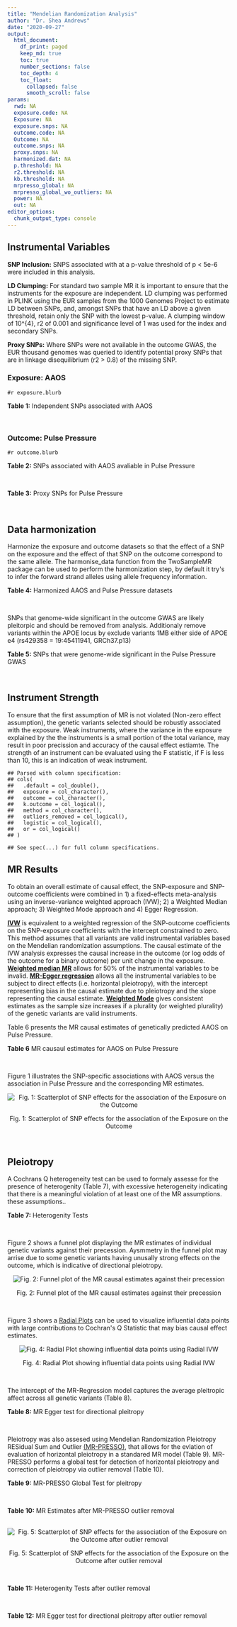 ```yaml
---
title: "Mendelian Randomization Analysis"
author: "Dr. Shea Andrews"
date: "2020-09-27"
output:
  html_document:
    df_print: paged
    keep_md: true
    toc: true
    number_sections: false
    toc_depth: 4
    toc_float:
      collapsed: false
      smooth_scroll: false
params:
  rwd: NA
  exposure.code: NA
  Exposure: NA
  exposure.snps: NA
  outcome.code: NA
  Outcome: NA
  outcome.snps: NA
  proxy.snps: NA
  harmonized.dat: NA
  p.threshold: NA
  r2.threshold: NA
  kb.threshold: NA
  mrpresso_global: NA
  mrpresso_global_wo_outliers: NA
  power: NA
  out: NA
editor_options:
  chunk_output_type: console
---
```







## Instrumental Variables
**SNP Inclusion:** SNPS associated with at a p-value threshold of p < 5e-6 were included in this analysis.
<br>

**LD Clumping:** For standard two sample MR it is important to ensure that the instruments for the exposure are independent. LD clumping was performed in PLINK using the EUR samples from the 1000 Genomes Project to estimate LD between SNPs, and, amongst SNPs that have an LD above a given threshold, retain only the SNP with the lowest p-value. A clumping window of 10^{4}, r2 of 0.001 and significance level of 1 was used for the index and secondary SNPs.
<br>

**Proxy SNPs:** Where SNPs were not available in the outcome GWAS, the EUR thousand genomes was queried to identify potential proxy SNPs that are in linkage disequilibrium (r2 > 0.8) of the missing SNP.
<br>

### Exposure: AAOS
`#r exposure.blurb`
<br>

**Table 1:** Independent SNPs associated with AAOS
<div data-pagedtable="false">
  <script data-pagedtable-source type="application/json">
{"columns":[{"label":["SNP"],"name":[1],"type":["chr"],"align":["left"]},{"label":["CHROM"],"name":[2],"type":["dbl"],"align":["right"]},{"label":["POS"],"name":[3],"type":["dbl"],"align":["right"]},{"label":["REF"],"name":[4],"type":["chr"],"align":["left"]},{"label":["ALT"],"name":[5],"type":["chr"],"align":["left"]},{"label":["AF"],"name":[6],"type":["dbl"],"align":["right"]},{"label":["BETA"],"name":[7],"type":["dbl"],"align":["right"]},{"label":["SE"],"name":[8],"type":["dbl"],"align":["right"]},{"label":["Z"],"name":[9],"type":["dbl"],"align":["right"]},{"label":["P"],"name":[10],"type":["dbl"],"align":["right"]},{"label":["N"],"name":[11],"type":["dbl"],"align":["right"]},{"label":["TRAIT"],"name":[12],"type":["chr"],"align":["left"]}],"data":[{"1":"rs2649062","2":"1","3":"5799177","4":"A","5":"G","6":"0.3192","7":"0.0652","8":"0.0131","9":"4.977100","10":"6.120e-07","11":"40255","12":"AAOS"},{"1":"rs4662080","2":"1","3":"14363419","4":"C","5":"T","6":"0.6649","7":"0.1421","8":"0.0296","9":"4.800676","10":"1.586e-06","11":"40255","12":"AAOS"},{"1":"rs10919252","2":"1","3":"169802956","4":"C","5":"G","6":"0.3275","7":"0.0975","8":"0.0198","9":"4.924240","10":"8.182e-07","11":"40255","12":"AAOS"},{"1":"rs6701713","2":"1","3":"207786289","4":"A","5":"G","6":"0.7983","7":"-0.0709","8":"0.0146","9":"-4.856160","10":"1.184e-06","11":"40255","12":"AAOS"},{"1":"rs144505123","2":"1","3":"221802052","4":"C","5":"T","6":"0.0113","7":"0.7709","8":"0.1609","9":"4.791175","10":"1.661e-06","11":"40255","12":"AAOS"},{"1":"rs6718282","2":"2","3":"18039651","4":"G","5":"A","6":"0.0440","7":"-0.1421","8":"0.0308","9":"-4.613636","10":"3.840e-06","11":"40255","12":"AAOS"},{"1":"rs114131510","2":"2","3":"78420700","4":"A","5":"G","6":"0.0162","7":"0.6419","8":"0.1406","9":"4.565430","10":"4.949e-06","11":"40255","12":"AAOS"},{"1":"rs12615104","2":"2","3":"109820829","4":"T","5":"C","6":"0.2566","7":"-0.1057","8":"0.0221","9":"-4.782810","10":"1.829e-06","11":"40255","12":"AAOS"},{"1":"rs111906619","2":"2","3":"127789085","4":"C","5":"T","6":"0.0709","7":"0.1268","8":"0.0256","9":"4.953125","10":"7.088e-07","11":"40255","12":"AAOS"},{"1":"rs6431219","2":"2","3":"127862133","4":"C","5":"T","6":"0.4163","7":"0.0774","8":"0.0124","9":"6.241935","10":"3.897e-10","11":"40255","12":"AAOS"},{"1":"rs359982","2":"2","3":"219826934","4":"A","5":"G","6":"0.0781","7":"0.2660","8":"0.0513","9":"5.185190","10":"2.159e-07","11":"40255","12":"AAOS"},{"1":"rs116341973","2":"3","3":"63462893","4":"A","5":"G","6":"0.0227","7":"0.2057","8":"0.0399","9":"5.155390","10":"2.478e-07","11":"40255","12":"AAOS"},{"1":"rs145799027","2":"3","3":"114438213","4":"T","5":"C","6":"0.0147","7":"0.7485","8":"0.1601","9":"4.675200","10":"2.933e-06","11":"40255","12":"AAOS"},{"1":"rs71602496","2":"4","3":"661002","4":"A","5":"G","6":"0.1453","7":"0.0780","8":"0.0171","9":"4.561400","10":"4.978e-06","11":"40255","12":"AAOS"},{"1":"rs115803892","2":"4","3":"134185712","4":"G","5":"A","6":"0.0129","7":"0.9151","8":"0.1973","9":"4.638115","10":"3.498e-06","11":"40255","12":"AAOS"},{"1":"rs1689013","2":"4","3":"181048651","4":"T","5":"C","6":"0.2493","7":"0.0637","8":"0.0139","9":"4.582730","10":"4.657e-06","11":"40255","12":"AAOS"},{"1":"rs144202318","2":"5","3":"165711579","4":"G","5":"A","6":"0.0135","7":"0.7219","8":"0.1572","9":"4.592239","10":"4.356e-06","11":"40255","12":"AAOS"},{"1":"rs77345379","2":"6","3":"69273670","4":"C","5":"T","6":"0.0185","7":"0.2291","8":"0.0501","9":"4.572854","10":"4.830e-06","11":"40255","12":"AAOS"},{"1":"rs12153819","2":"6","3":"83773049","4":"C","5":"T","6":"0.1018","7":"-0.1092","8":"0.0235","9":"-4.646809","10":"3.291e-06","11":"40255","12":"AAOS"},{"1":"rs17170228","2":"7","3":"33076314","4":"G","5":"A","6":"0.0623","7":"0.1215","8":"0.0248","9":"4.899194","10":"1.004e-06","11":"40255","12":"AAOS"},{"1":"rs149907089","2":"7","3":"151626353","4":"G","5":"C","6":"0.0162","7":"0.7109","8":"0.1535","9":"4.631270","10":"3.637e-06","11":"40255","12":"AAOS"},{"1":"rs2725066","2":"8","3":"4438058","4":"T","5":"A","6":"0.5128","7":"-0.0936","8":"0.0191","9":"-4.900524","10":"9.948e-07","11":"40255","12":"AAOS"},{"1":"rs117201713","2":"8","3":"121340499","4":"G","5":"C","6":"0.0408","7":"0.2125","8":"0.0456","9":"4.660088","10":"3.120e-06","11":"40255","12":"AAOS"},{"1":"rs36033332","2":"9","3":"26834807","4":"C","5":"G","6":"0.0386","7":"0.4601","8":"0.0865","9":"5.319080","10":"1.030e-07","11":"40255","12":"AAOS"},{"1":"rs7930318","2":"11","3":"60033371","4":"C","5":"T","6":"0.5996","7":"0.0750","8":"0.0125","9":"6.000000","10":"2.245e-09","11":"40255","12":"AAOS"},{"1":"rs567075","2":"11","3":"85830157","4":"T","5":"C","6":"0.6903","7":"0.0900","8":"0.0132","9":"6.818180","10":"9.084e-12","11":"40255","12":"AAOS"},{"1":"rs11218343","2":"11","3":"121435587","4":"T","5":"C","6":"0.0395","7":"-0.1653","8":"0.0329","9":"-5.024320","10":"5.148e-07","11":"40255","12":"AAOS"},{"1":"rs7958488","2":"12","3":"6546166","4":"A","5":"T","6":"0.0195","7":"0.5085","8":"0.1111","9":"4.576960","10":"4.719e-06","11":"40255","12":"AAOS"},{"1":"rs1118069","2":"12","3":"84739181","4":"A","5":"T","6":"0.7195","7":"0.1012","8":"0.0216","9":"4.685190","10":"2.693e-06","11":"40255","12":"AAOS"},{"1":"rs140016885","2":"12","3":"99679113","4":"A","5":"G","6":"0.0144","7":"0.6851","8":"0.1416","9":"4.838280","10":"1.310e-06","11":"40255","12":"AAOS"},{"1":"rs9582517","2":"13","3":"102331030","4":"T","5":"C","6":"0.5073","7":"-0.1185","8":"0.0257","9":"-4.610890","10":"3.908e-06","11":"40255","12":"AAOS"},{"1":"rs146189059","2":"14","3":"47173254","4":"C","5":"G","6":"0.0111","7":"0.9444","8":"0.1835","9":"5.146590","10":"2.634e-07","11":"40255","12":"AAOS"},{"1":"rs17125944","2":"14","3":"53400629","4":"T","5":"C","6":"0.0924","7":"0.0960","8":"0.0203","9":"4.729060","10":"2.321e-06","11":"40255","12":"AAOS"},{"1":"rs150193285","2":"15","3":"75224360","4":"C","5":"T","6":"0.0109","7":"0.7622","8":"0.1650","9":"4.619394","10":"3.834e-06","11":"40255","12":"AAOS"},{"1":"rs9947273","2":"18","3":"35409158","4":"G","5":"A","6":"0.1431","7":"-0.0853","8":"0.0178","9":"-4.792135","10":"1.593e-06","11":"40255","12":"AAOS"},{"1":"rs62117204","2":"19","3":"45242967","4":"C","5":"T","6":"0.0601","7":"-0.1867","8":"0.0278","9":"-6.715827","10":"1.864e-11","11":"40255","12":"AAOS"},{"1":"rs76205446","2":"19","3":"45355267","4":"T","5":"A","6":"0.0143","7":"0.7096","8":"0.1234","9":"5.750405","10":"9.010e-09","11":"40255","12":"AAOS"},{"1":"rs2075650","2":"19","3":"45395619","4":"A","5":"G","6":"0.2197","7":"0.5502","8":"0.0223","9":"24.672600","10":"5.980e-134","11":"40255","12":"AAOS"},{"1":"rs141441332","2":"19","3":"45438575","4":"C","5":"A","6":"0.0110","7":"0.5383","8":"0.0632","9":"8.517405","10":"1.713e-17","11":"40255","12":"AAOS"},{"1":"rs204469","2":"19","3":"45490285","4":"A","5":"G","6":"0.9632","7":"0.1588","8":"0.0341","9":"4.656890","10":"3.269e-06","11":"40255","12":"AAOS"},{"1":"rs2827191","2":"21","3":"23361798","4":"C","5":"T","6":"0.2857","7":"0.1277","8":"0.0279","9":"4.577061","10":"4.895e-06","11":"40255","12":"AAOS"},{"1":"rs1043441","2":"22","3":"39130964","4":"C","5":"T","6":"0.2893","7":"-0.0639","8":"0.0135","9":"-4.733333","10":"2.110e-06","11":"40255","12":"AAOS"}],"options":{"columns":{"min":{},"max":[10]},"rows":{"min":[10],"max":[10]},"pages":{}}}
  </script>
</div>
<br>

### Outcome: Pulse Pressure
`#r outcome.blurb`
<br>

**Table 2:** SNPs associated with AAOS avaliable in Pulse Pressure
<div data-pagedtable="false">
  <script data-pagedtable-source type="application/json">
{"columns":[{"label":["SNP"],"name":[1],"type":["chr"],"align":["left"]},{"label":["CHROM"],"name":[2],"type":["dbl"],"align":["right"]},{"label":["POS"],"name":[3],"type":["dbl"],"align":["right"]},{"label":["REF"],"name":[4],"type":["chr"],"align":["left"]},{"label":["ALT"],"name":[5],"type":["chr"],"align":["left"]},{"label":["AF"],"name":[6],"type":["dbl"],"align":["right"]},{"label":["BETA"],"name":[7],"type":["dbl"],"align":["right"]},{"label":["SE"],"name":[8],"type":["dbl"],"align":["right"]},{"label":["Z"],"name":[9],"type":["dbl"],"align":["right"]},{"label":["P"],"name":[10],"type":["dbl"],"align":["right"]},{"label":["N"],"name":[11],"type":["dbl"],"align":["right"]},{"label":["TRAIT"],"name":[12],"type":["chr"],"align":["left"]}],"data":[{"1":"rs2649062","2":"1","3":"5799177","4":"A","5":"G","6":"0.3164","7":"0.0065","8":"0.0221","9":"0.2941180","10":"7.693e-01","11":"738168","12":"Pulse_Pressure"},{"1":"rs10919252","2":"1","3":"169802956","4":"C","5":"G","6":"0.3246","7":"-0.0009","8":"0.0217","9":"-0.0414747","10":"9.665e-01","11":"738169","12":"Pulse_Pressure"},{"1":"rs6701713","2":"1","3":"207786289","4":"A","5":"G","6":"0.8128","7":"-0.0433","8":"0.0261","9":"-1.6590000","10":"9.749e-02","11":"737165","12":"Pulse_Pressure"},{"1":"rs6718282","2":"2","3":"18039651","4":"G","5":"A","6":"0.0541","7":"-0.0244","8":"0.0473","9":"-0.5158562","10":"6.066e-01","11":"731033","12":"Pulse_Pressure"},{"1":"rs12615104","2":"2","3":"109820829","4":"T","5":"C","6":"0.2665","7":"-0.0522","8":"0.0233","9":"-2.2403400","10":"2.503e-02","11":"729451","12":"Pulse_Pressure"},{"1":"rs111906619","2":"2","3":"127789085","4":"C","5":"T","6":"0.0762","7":"0.0531","8":"0.0394","9":"1.3477157","10":"1.774e-01","11":"738168","12":"Pulse_Pressure"},{"1":"rs6431219","2":"2","3":"127862133","4":"C","5":"T","6":"0.4086","7":"0.0129","8":"0.0208","9":"0.6201923","10":"5.337e-01","11":"737056","12":"Pulse_Pressure"},{"1":"rs359982","2":"2","3":"219826934","4":"A","5":"G","6":"0.0716","7":"0.0727","8":"0.0418","9":"1.7392300","10":"8.223e-02","11":"733432","12":"Pulse_Pressure"},{"1":"rs116341973","2":"3","3":"63462893","4":"A","5":"G","6":"0.0223","7":"-0.0777","8":"0.0712","9":"-1.0912900","10":"2.750e-01","11":"737053","12":"Pulse_Pressure"},{"1":"rs71602496","2":"4","3":"661002","4":"A","5":"G","6":"0.1543","7":"0.0596","8":"0.0289","9":"2.0622800","10":"3.931e-02","11":"735551","12":"Pulse_Pressure"},{"1":"rs115803892","2":"4","3":"134185712","4":"G","5":"A","6":"0.0132","7":"0.2006","8":"0.0979","9":"2.0490296","10":"4.053e-02","11":"721941","12":"Pulse_Pressure"},{"1":"rs1689013","2":"4","3":"181048651","4":"T","5":"C","6":"0.2440","7":"0.0114","8":"0.0239","9":"0.4769870","10":"6.326e-01","11":"735151","12":"Pulse_Pressure"},{"1":"rs77345379","2":"6","3":"69273670","4":"C","5":"T","6":"0.0234","7":"-0.0829","8":"0.0753","9":"-1.1009296","10":"2.711e-01","11":"738167","12":"Pulse_Pressure"},{"1":"rs12153819","2":"6","3":"83773049","4":"C","5":"T","6":"0.1248","7":"0.0015","8":"0.0314","9":"0.0477707","10":"9.622e-01","11":"738169","12":"Pulse_Pressure"},{"1":"rs17170228","2":"7","3":"33076314","4":"G","5":"A","6":"0.0664","7":"-0.1210","8":"0.0414","9":"-2.9227053","10":"3.450e-03","11":"738169","12":"Pulse_Pressure"},{"1":"rs2725066","2":"8","3":"4438058","4":"T","5":"A","6":"0.5245","7":"-0.0219","8":"0.0207","9":"-1.0579710","10":"2.911e-01","11":"726833","12":"Pulse_Pressure"},{"1":"rs117201713","2":"8","3":"121340499","4":"G","5":"C","6":"0.0387","7":"0.0743","8":"0.0538","9":"1.3810409","10":"1.672e-01","11":"738169","12":"Pulse_Pressure"},{"1":"rs36033332","2":"9","3":"26834807","4":"C","5":"G","6":"0.0517","7":"-0.0237","8":"0.0497","9":"-0.4768610","10":"6.337e-01","11":"744067","12":"Pulse_Pressure"},{"1":"rs7930318","2":"11","3":"60033371","4":"C","5":"T","6":"0.5992","7":"-0.0029","8":"0.0209","9":"-0.1387560","10":"8.882e-01","11":"738169","12":"Pulse_Pressure"},{"1":"rs567075","2":"11","3":"85830157","4":"T","5":"C","6":"0.6775","7":"-0.0296","8":"0.0219","9":"-1.3516000","10":"1.766e-01","11":"738169","12":"Pulse_Pressure"},{"1":"rs11218343","2":"11","3":"121435587","4":"T","5":"C","6":"0.0388","7":"0.0128","8":"0.0534","9":"0.2397000","10":"8.107e-01","11":"738168","12":"Pulse_Pressure"},{"1":"rs7958488","2":"12","3":"6546166","4":"A","5":"T","6":"0.0243","7":"0.0296","8":"0.0697","9":"0.4246770","10":"6.709e-01","11":"745817","12":"Pulse_Pressure"},{"1":"rs1118069","2":"12","3":"84739181","4":"A","5":"T","6":"0.7106","7":"0.0608","8":"0.0226","9":"2.6902700","10":"7.030e-03","11":"741942","12":"Pulse_Pressure"},{"1":"rs140016885","2":"12","3":"99679113","4":"A","5":"G","6":"0.0157","7":"-0.0258","8":"0.0956","9":"-0.2698740","10":"7.870e-01","11":"737196","12":"Pulse_Pressure"},{"1":"rs9582517","2":"13","3":"102331030","4":"T","5":"C","6":"0.4947","7":"0.0080","8":"0.0205","9":"0.3902440","10":"6.978e-01","11":"744815","12":"Pulse_Pressure"},{"1":"rs17125944","2":"14","3":"53400629","4":"T","5":"C","6":"0.0919","7":"-0.2452","8":"0.0357","9":"-6.8683500","10":"6.406e-12","11":"736553","12":"Pulse_Pressure"},{"1":"rs150193285","2":"15","3":"75224360","4":"C","5":"T","6":"0.0125","7":"0.2105","8":"0.1000","9":"2.1050000","10":"3.527e-02","11":"733320","12":"Pulse_Pressure"},{"1":"rs62117204","2":"19","3":"45242967","4":"C","5":"T","6":"0.0711","7":"-0.1893","8":"0.0415","9":"-4.5614458","10":"4.956e-06","11":"725319","12":"Pulse_Pressure"},{"1":"rs76205446","2":"19","3":"45355267","4":"T","5":"A","6":"0.0106","7":"0.2245","8":"0.1108","9":"2.0261733","10":"4.271e-02","11":"697945","12":"Pulse_Pressure"},{"1":"rs2075650","2":"19","3":"45395619","4":"A","5":"G","6":"0.1458","7":"0.1583","8":"0.0297","9":"5.3299700","10":"9.531e-08","11":"730529","12":"Pulse_Pressure"},{"1":"rs204469","2":"19","3":"45490285","4":"A","5":"G","6":"0.9569","7":"-0.0740","8":"0.0536","9":"-1.3806000","10":"1.670e-01","11":"707703","12":"Pulse_Pressure"},{"1":"rs2827191","2":"21","3":"23361798","4":"C","5":"T","6":"0.2879","7":"0.0216","8":"0.0229","9":"0.9432314","10":"3.458e-01","11":"743700","12":"Pulse_Pressure"},{"1":"rs1043441","2":"22","3":"39130964","4":"C","5":"T","6":"0.2957","7":"-0.0025","8":"0.0224","9":"-0.1116071","10":"9.102e-01","11":"745819","12":"Pulse_Pressure"},{"1":"rs4662080","2":"NA","3":"NA","4":"NA","5":"NA","6":"NA","7":"NA","8":"NA","9":"NA","10":"NA","11":"NA","12":"NA"},{"1":"rs144505123","2":"NA","3":"NA","4":"NA","5":"NA","6":"NA","7":"NA","8":"NA","9":"NA","10":"NA","11":"NA","12":"NA"},{"1":"rs114131510","2":"NA","3":"NA","4":"NA","5":"NA","6":"NA","7":"NA","8":"NA","9":"NA","10":"NA","11":"NA","12":"NA"},{"1":"rs145799027","2":"NA","3":"NA","4":"NA","5":"NA","6":"NA","7":"NA","8":"NA","9":"NA","10":"NA","11":"NA","12":"NA"},{"1":"rs144202318","2":"NA","3":"NA","4":"NA","5":"NA","6":"NA","7":"NA","8":"NA","9":"NA","10":"NA","11":"NA","12":"NA"},{"1":"rs149907089","2":"NA","3":"NA","4":"NA","5":"NA","6":"NA","7":"NA","8":"NA","9":"NA","10":"NA","11":"NA","12":"NA"},{"1":"rs146189059","2":"NA","3":"NA","4":"NA","5":"NA","6":"NA","7":"NA","8":"NA","9":"NA","10":"NA","11":"NA","12":"NA"},{"1":"rs9947273","2":"NA","3":"NA","4":"NA","5":"NA","6":"NA","7":"NA","8":"NA","9":"NA","10":"NA","11":"NA","12":"NA"},{"1":"rs141441332","2":"NA","3":"NA","4":"NA","5":"NA","6":"NA","7":"NA","8":"NA","9":"NA","10":"NA","11":"NA","12":"NA"}],"options":{"columns":{"min":{},"max":[10]},"rows":{"min":[10],"max":[10]},"pages":{}}}
  </script>
</div>
<br>

**Table 3:** Proxy SNPs for Pulse Pressure
<div data-pagedtable="false">
  <script data-pagedtable-source type="application/json">
{"columns":[{"label":["target_snp"],"name":[1],"type":["chr"],"align":["left"]},{"label":["proxy_snp"],"name":[2],"type":["chr"],"align":["left"]},{"label":["ld.r2"],"name":[3],"type":["dbl"],"align":["right"]},{"label":["Dprime"],"name":[4],"type":["dbl"],"align":["right"]},{"label":["PHASE"],"name":[5],"type":["chr"],"align":["left"]},{"label":["X12"],"name":[6],"type":["lgl"],"align":["right"]},{"label":["CHROM"],"name":[7],"type":["dbl"],"align":["right"]},{"label":["POS"],"name":[8],"type":["dbl"],"align":["right"]},{"label":["REF.proxy"],"name":[9],"type":["chr"],"align":["left"]},{"label":["ALT.proxy"],"name":[10],"type":["chr"],"align":["left"]},{"label":["AF"],"name":[11],"type":["dbl"],"align":["right"]},{"label":["BETA"],"name":[12],"type":["dbl"],"align":["right"]},{"label":["SE"],"name":[13],"type":["dbl"],"align":["right"]},{"label":["Z"],"name":[14],"type":["dbl"],"align":["right"]},{"label":["P"],"name":[15],"type":["dbl"],"align":["right"]},{"label":["N"],"name":[16],"type":["dbl"],"align":["right"]},{"label":["TRAIT"],"name":[17],"type":["chr"],"align":["left"]},{"label":["ref"],"name":[18],"type":["chr"],"align":["left"]},{"label":["ref.proxy"],"name":[19],"type":["lgl"],"align":["right"]},{"label":["alt"],"name":[20],"type":["chr"],"align":["left"]},{"label":["alt.proxy"],"name":[21],"type":["chr"],"align":["left"]},{"label":["ALT"],"name":[22],"type":["chr"],"align":["left"]},{"label":["REF"],"name":[23],"type":["chr"],"align":["left"]},{"label":["proxy.outcome"],"name":[24],"type":["lgl"],"align":["right"]}],"data":[{"1":"rs4662080","2":"rs4662076","3":"1","4":"1","5":"CT/TG","6":"NA","7":"1","8":"14357851","9":"T","10":"G","11":"0.7444","12":"0.0093","13":"0.0235","14":"0.3957450","15":"0.6924","16":"738169","17":"Pulse_Pressure","18":"C","19":"TRUE","20":"T","21":"G","22":"T","23":"C","24":"TRUE"},{"1":"rs9947273","2":"rs28702850","3":"1","4":"1","5":"AT/GC","6":"NA","7":"18","8":"35373923","9":"C","10":"T","11":"0.1576","12":"-0.0048","13":"0.0284","14":"-0.1690141","15":"0.8661","16":"745819","17":"Pulse_Pressure","18":"A","19":"TRUE","20":"G","21":"C","22":"A","23":"G","24":"TRUE"},{"1":"rs144505123","2":"NA","3":"NA","4":"NA","5":"NA","6":"NA","7":"NA","8":"NA","9":"NA","10":"NA","11":"NA","12":"NA","13":"NA","14":"NA","15":"NA","16":"NA","17":"NA","18":"NA","19":"NA","20":"NA","21":"NA","22":"NA","23":"NA","24":"NA"},{"1":"rs114131510","2":"NA","3":"NA","4":"NA","5":"NA","6":"NA","7":"NA","8":"NA","9":"NA","10":"NA","11":"NA","12":"NA","13":"NA","14":"NA","15":"NA","16":"NA","17":"NA","18":"NA","19":"NA","20":"NA","21":"NA","22":"NA","23":"NA","24":"NA"},{"1":"rs145799027","2":"NA","3":"NA","4":"NA","5":"NA","6":"NA","7":"NA","8":"NA","9":"NA","10":"NA","11":"NA","12":"NA","13":"NA","14":"NA","15":"NA","16":"NA","17":"NA","18":"NA","19":"NA","20":"NA","21":"NA","22":"NA","23":"NA","24":"NA"},{"1":"rs144202318","2":"NA","3":"NA","4":"NA","5":"NA","6":"NA","7":"NA","8":"NA","9":"NA","10":"NA","11":"NA","12":"NA","13":"NA","14":"NA","15":"NA","16":"NA","17":"NA","18":"NA","19":"NA","20":"NA","21":"NA","22":"NA","23":"NA","24":"NA"},{"1":"rs149907089","2":"NA","3":"NA","4":"NA","5":"NA","6":"NA","7":"NA","8":"NA","9":"NA","10":"NA","11":"NA","12":"NA","13":"NA","14":"NA","15":"NA","16":"NA","17":"NA","18":"NA","19":"NA","20":"NA","21":"NA","22":"NA","23":"NA","24":"NA"},{"1":"rs146189059","2":"NA","3":"NA","4":"NA","5":"NA","6":"NA","7":"NA","8":"NA","9":"NA","10":"NA","11":"NA","12":"NA","13":"NA","14":"NA","15":"NA","16":"NA","17":"NA","18":"NA","19":"NA","20":"NA","21":"NA","22":"NA","23":"NA","24":"NA"},{"1":"rs141441332","2":"NA","3":"NA","4":"NA","5":"NA","6":"NA","7":"NA","8":"NA","9":"NA","10":"NA","11":"NA","12":"NA","13":"NA","14":"NA","15":"NA","16":"NA","17":"NA","18":"NA","19":"NA","20":"NA","21":"NA","22":"NA","23":"NA","24":"NA"}],"options":{"columns":{"min":{},"max":[10]},"rows":{"min":[10],"max":[10]},"pages":{}}}
  </script>
</div>
<br>

## Data harmonization
Harmonize the exposure and outcome datasets so that the effect of a SNP on the exposure and the effect of that SNP on the outcome correspond to the same allele. The harmonise_data function from the TwoSampleMR package can be used to perform the harmonization step, by default it try's to infer the forward strand alleles using allele frequency information.
<br>

**Table 4:** Harmonized AAOS and Pulse Pressure datasets
<div data-pagedtable="false">
  <script data-pagedtable-source type="application/json">
{"columns":[{"label":["SNP"],"name":[1],"type":["chr"],"align":["left"]},{"label":["effect_allele.exposure"],"name":[2],"type":["chr"],"align":["left"]},{"label":["other_allele.exposure"],"name":[3],"type":["chr"],"align":["left"]},{"label":["effect_allele.outcome"],"name":[4],"type":["chr"],"align":["left"]},{"label":["other_allele.outcome"],"name":[5],"type":["chr"],"align":["left"]},{"label":["beta.exposure"],"name":[6],"type":["dbl"],"align":["right"]},{"label":["beta.outcome"],"name":[7],"type":["dbl"],"align":["right"]},{"label":["eaf.exposure"],"name":[8],"type":["dbl"],"align":["right"]},{"label":["eaf.outcome"],"name":[9],"type":["dbl"],"align":["right"]},{"label":["remove"],"name":[10],"type":["lgl"],"align":["right"]},{"label":["palindromic"],"name":[11],"type":["lgl"],"align":["right"]},{"label":["ambiguous"],"name":[12],"type":["lgl"],"align":["right"]},{"label":["id.outcome"],"name":[13],"type":["chr"],"align":["left"]},{"label":["chr.outcome"],"name":[14],"type":["dbl"],"align":["right"]},{"label":["pos.outcome"],"name":[15],"type":["dbl"],"align":["right"]},{"label":["se.outcome"],"name":[16],"type":["dbl"],"align":["right"]},{"label":["z.outcome"],"name":[17],"type":["dbl"],"align":["right"]},{"label":["pval.outcome"],"name":[18],"type":["dbl"],"align":["right"]},{"label":["samplesize.outcome"],"name":[19],"type":["dbl"],"align":["right"]},{"label":["outcome"],"name":[20],"type":["chr"],"align":["left"]},{"label":["mr_keep.outcome"],"name":[21],"type":["lgl"],"align":["right"]},{"label":["pval_origin.outcome"],"name":[22],"type":["chr"],"align":["left"]},{"label":["chr.exposure"],"name":[23],"type":["dbl"],"align":["right"]},{"label":["pos.exposure"],"name":[24],"type":["dbl"],"align":["right"]},{"label":["se.exposure"],"name":[25],"type":["dbl"],"align":["right"]},{"label":["z.exposure"],"name":[26],"type":["dbl"],"align":["right"]},{"label":["pval.exposure"],"name":[27],"type":["dbl"],"align":["right"]},{"label":["samplesize.exposure"],"name":[28],"type":["dbl"],"align":["right"]},{"label":["exposure"],"name":[29],"type":["chr"],"align":["left"]},{"label":["mr_keep.exposure"],"name":[30],"type":["lgl"],"align":["right"]},{"label":["pval_origin.exposure"],"name":[31],"type":["chr"],"align":["left"]},{"label":["id.exposure"],"name":[32],"type":["chr"],"align":["left"]},{"label":["action"],"name":[33],"type":["dbl"],"align":["right"]},{"label":["mr_keep"],"name":[34],"type":["lgl"],"align":["right"]},{"label":["pt"],"name":[35],"type":["dbl"],"align":["right"]},{"label":["pleitropy_keep"],"name":[36],"type":["lgl"],"align":["right"]},{"label":["mrpresso_RSSobs"],"name":[37],"type":["dbl"],"align":["right"]},{"label":["mrpresso_pval"],"name":[38],"type":["dbl"],"align":["right"]},{"label":["mrpresso_keep"],"name":[39],"type":["lgl"],"align":["right"]}],"data":[{"1":"rs1043441","2":"T","3":"C","4":"T","5":"C","6":"-0.0639","7":"-0.0025","8":"0.2893","9":"0.2957","10":"FALSE","11":"FALSE","12":"FALSE","13":"nhX4Ak","14":"22","15":"39130964","16":"0.0224","17":"-0.1116071","18":"9.102e-01","19":"745819","20":"Evangelou2018pp","21":"TRUE","22":"reported","23":"22","24":"39130964","25":"0.0135","26":"-4.733333","27":"2.110e-06","28":"40255","29":"Huang2017aaos","30":"TRUE","31":"reported","32":"TcXaFC","33":"2","34":"TRUE","35":"5e-06","36":"TRUE","37":"1.836071e-05","38":"1.0000","39":"TRUE"},{"1":"rs10919252","2":"G","3":"C","4":"G","5":"C","6":"0.0975","7":"-0.0009","8":"0.3275","9":"0.3246","10":"FALSE","11":"TRUE","12":"FALSE","13":"nhX4Ak","14":"1","15":"169802956","16":"0.0217","17":"-0.0414747","18":"9.665e-01","19":"738169","20":"Evangelou2018pp","21":"TRUE","22":"reported","23":"1","24":"169802956","25":"0.0198","26":"4.924240","27":"8.182e-07","28":"40255","29":"Huang2017aaos","30":"TRUE","31":"reported","32":"TcXaFC","33":"2","34":"TRUE","35":"5e-06","36":"TRUE","37":"1.323413e-04","38":"1.0000","39":"TRUE"},{"1":"rs1118069","2":"T","3":"A","4":"T","5":"A","6":"0.1012","7":"0.0608","8":"0.7195","9":"0.7106","10":"FALSE","11":"TRUE","12":"FALSE","13":"nhX4Ak","14":"12","15":"84739181","16":"0.0226","17":"2.6902700","18":"7.030e-03","19":"741942","20":"Evangelou2018pp","21":"TRUE","22":"reported","23":"12","24":"84739181","25":"0.0216","26":"4.685190","27":"2.693e-06","28":"40255","29":"Huang2017aaos","30":"TRUE","31":"reported","32":"TcXaFC","33":"2","34":"TRUE","35":"5e-06","36":"TRUE","37":"2.660935e-03","38":"0.6960","39":"TRUE"},{"1":"rs111906619","2":"T","3":"C","4":"T","5":"C","6":"0.1268","7":"0.0531","8":"0.0709","9":"0.0762","10":"FALSE","11":"FALSE","12":"FALSE","13":"nhX4Ak","14":"2","15":"127789085","16":"0.0394","17":"1.3477157","18":"1.774e-01","19":"738168","20":"Evangelou2018pp","21":"TRUE","22":"reported","23":"2","24":"127789085","25":"0.0256","26":"4.953125","27":"7.088e-07","28":"40255","29":"Huang2017aaos","30":"TRUE","31":"reported","32":"TcXaFC","33":"2","34":"TRUE","35":"5e-06","36":"TRUE","37":"1.625683e-03","38":"1.0000","39":"TRUE"},{"1":"rs11218343","2":"C","3":"T","4":"C","5":"T","6":"-0.1653","7":"0.0128","8":"0.0395","9":"0.0388","10":"FALSE","11":"FALSE","12":"FALSE","13":"nhX4Ak","14":"11","15":"121435587","16":"0.0534","17":"0.2397000","18":"8.107e-01","19":"738168","20":"Evangelou2018pp","21":"TRUE","22":"reported","23":"11","24":"121435587","25":"0.0329","26":"-5.024320","27":"5.148e-07","28":"40255","29":"Huang2017aaos","30":"TRUE","31":"reported","32":"TcXaFC","33":"2","34":"TRUE","35":"5e-06","36":"TRUE","37":"9.386365e-04","38":"1.0000","39":"TRUE"},{"1":"rs115803892","2":"A","3":"G","4":"A","5":"G","6":"0.9151","7":"0.2006","8":"0.0129","9":"0.0132","10":"FALSE","11":"FALSE","12":"FALSE","13":"nhX4Ak","14":"4","15":"134185712","16":"0.0979","17":"2.0490296","18":"4.053e-02","19":"721941","20":"Evangelou2018pp","21":"TRUE","22":"reported","23":"4","24":"134185712","25":"0.1973","26":"4.638115","27":"3.498e-06","28":"40255","29":"Huang2017aaos","30":"TRUE","31":"reported","32":"TcXaFC","33":"2","34":"TRUE","35":"5e-06","36":"TRUE","37":"1.408861e-02","38":"1.0000","39":"TRUE"},{"1":"rs116341973","2":"G","3":"A","4":"G","5":"A","6":"0.2057","7":"-0.0777","8":"0.0227","9":"0.0223","10":"FALSE","11":"FALSE","12":"FALSE","13":"nhX4Ak","14":"3","15":"63462893","16":"0.0712","17":"-1.0912900","18":"2.750e-01","19":"737053","20":"Evangelou2018pp","21":"TRUE","22":"reported","23":"3","24":"63462893","25":"0.0399","26":"5.155390","27":"2.478e-07","28":"40255","29":"Huang2017aaos","30":"TRUE","31":"reported","32":"TcXaFC","33":"2","34":"TRUE","35":"5e-06","36":"TRUE","37":"1.011275e-02","38":"1.0000","39":"TRUE"},{"1":"rs117201713","2":"C","3":"G","4":"C","5":"G","6":"0.2125","7":"0.0743","8":"0.0408","9":"0.0387","10":"FALSE","11":"TRUE","12":"FALSE","13":"nhX4Ak","14":"8","15":"121340499","16":"0.0538","17":"1.3810409","18":"1.672e-01","19":"738169","20":"Evangelou2018pp","21":"TRUE","22":"reported","23":"8","24":"121340499","25":"0.0456","26":"4.660088","27":"3.120e-06","28":"40255","29":"Huang2017aaos","30":"TRUE","31":"reported","32":"TcXaFC","33":"2","34":"TRUE","35":"5e-06","36":"TRUE","37":"2.815541e-03","38":"1.0000","39":"TRUE"},{"1":"rs12153819","2":"T","3":"C","4":"T","5":"C","6":"-0.1092","7":"0.0015","8":"0.1018","9":"0.1248","10":"FALSE","11":"FALSE","12":"FALSE","13":"nhX4Ak","14":"6","15":"83773049","16":"0.0314","17":"0.0477707","18":"9.622e-01","19":"738169","20":"Evangelou2018pp","21":"TRUE","22":"reported","23":"6","24":"83773049","25":"0.0235","26":"-4.646809","27":"3.291e-06","28":"40255","29":"Huang2017aaos","30":"TRUE","31":"reported","32":"TcXaFC","33":"2","34":"TRUE","35":"5e-06","36":"TRUE","37":"1.751920e-04","38":"1.0000","39":"TRUE"},{"1":"rs12615104","2":"C","3":"T","4":"C","5":"T","6":"-0.1057","7":"-0.0522","8":"0.2566","9":"0.2665","10":"FALSE","11":"FALSE","12":"FALSE","13":"nhX4Ak","14":"2","15":"109820829","16":"0.0233","17":"-2.2403400","18":"2.503e-02","19":"729451","20":"Evangelou2018pp","21":"TRUE","22":"reported","23":"2","24":"109820829","25":"0.0221","26":"-4.782810","27":"1.829e-06","28":"40255","29":"Huang2017aaos","30":"TRUE","31":"reported","32":"TcXaFC","33":"2","34":"TRUE","35":"5e-06","36":"TRUE","37":"1.787538e-03","38":"1.0000","39":"TRUE"},{"1":"rs140016885","2":"G","3":"A","4":"G","5":"A","6":"0.6851","7":"-0.0258","8":"0.0144","9":"0.0157","10":"FALSE","11":"FALSE","12":"FALSE","13":"nhX4Ak","14":"12","15":"99679113","16":"0.0956","17":"-0.2698740","18":"7.870e-01","19":"737196","20":"Evangelou2018pp","21":"TRUE","22":"reported","23":"12","24":"99679113","25":"0.1416","26":"4.838280","27":"1.310e-06","28":"40255","29":"Huang2017aaos","30":"TRUE","31":"reported","32":"TcXaFC","33":"2","34":"TRUE","35":"5e-06","36":"TRUE","37":"1.115899e-02","38":"1.0000","39":"TRUE"},{"1":"rs150193285","2":"T","3":"C","4":"T","5":"C","6":"0.7622","7":"0.2105","8":"0.0109","9":"0.0125","10":"FALSE","11":"FALSE","12":"FALSE","13":"nhX4Ak","14":"15","15":"75224360","16":"0.1000","17":"2.1050000","18":"3.527e-02","19":"733320","20":"Evangelou2018pp","21":"TRUE","22":"reported","23":"15","24":"75224360","25":"0.1650","26":"4.619394","27":"3.834e-06","28":"40255","29":"Huang2017aaos","30":"TRUE","31":"reported","32":"TcXaFC","33":"2","34":"TRUE","35":"5e-06","36":"TRUE","37":"2.008221e-02","38":"1.0000","39":"TRUE"},{"1":"rs1689013","2":"C","3":"T","4":"C","5":"T","6":"0.0637","7":"0.0114","8":"0.2493","9":"0.2440","10":"FALSE","11":"FALSE","12":"FALSE","13":"nhX4Ak","14":"4","15":"181048651","16":"0.0239","17":"0.4769870","18":"6.326e-01","19":"735151","20":"Evangelou2018pp","21":"TRUE","22":"reported","23":"4","24":"181048651","25":"0.0139","26":"4.582730","27":"4.657e-06","28":"40255","29":"Huang2017aaos","30":"TRUE","31":"reported","32":"TcXaFC","33":"2","34":"TRUE","35":"5e-06","36":"TRUE","37":"2.239464e-05","38":"1.0000","39":"TRUE"},{"1":"rs17125944","2":"C","3":"T","4":"C","5":"T","6":"0.0960","7":"-0.2452","8":"0.0924","9":"0.0919","10":"FALSE","11":"FALSE","12":"FALSE","13":"nhX4Ak","14":"14","15":"53400629","16":"0.0357","17":"-6.8683500","18":"6.406e-12","19":"736553","20":"Evangelou2018pp","21":"TRUE","22":"reported","23":"14","24":"53400629","25":"0.0203","26":"4.729060","27":"2.321e-06","28":"40255","29":"Huang2017aaos","30":"TRUE","31":"reported","32":"TcXaFC","33":"2","34":"TRUE","35":"5e-06","36":"FALSE","37":"NA","38":"NA","39":"NA"},{"1":"rs17170228","2":"A","3":"G","4":"A","5":"G","6":"0.1215","7":"-0.1210","8":"0.0623","9":"0.0664","10":"FALSE","11":"FALSE","12":"FALSE","13":"nhX4Ak","14":"7","15":"33076314","16":"0.0414","17":"-2.9227053","18":"3.450e-03","19":"738169","20":"Evangelou2018pp","21":"TRUE","22":"reported","23":"7","24":"33076314","25":"0.0248","26":"4.899194","27":"1.004e-06","28":"40255","29":"Huang2017aaos","30":"TRUE","31":"reported","32":"TcXaFC","33":"2","34":"TRUE","35":"5e-06","36":"TRUE","37":"1.834554e-02","38":"0.0377","39":"FALSE"},{"1":"rs204469","2":"G","3":"A","4":"G","5":"A","6":"0.1588","7":"-0.0740","8":"0.9632","9":"0.9569","10":"FALSE","11":"FALSE","12":"FALSE","13":"nhX4Ak","14":"19","15":"45490285","16":"0.0536","17":"-1.3806000","18":"1.670e-01","19":"707703","20":"Evangelou2018pp","21":"TRUE","22":"reported","23":"19","24":"45490285","25":"0.0341","26":"4.656890","27":"3.269e-06","28":"40255","29":"Huang2017aaos","30":"TRUE","31":"reported","32":"TcXaFC","33":"2","34":"TRUE","35":"5e-06","36":"FALSE","37":"NA","38":"NA","39":"NA"},{"1":"rs2075650","2":"G","3":"A","4":"G","5":"A","6":"0.5502","7":"0.1583","8":"0.2197","9":"0.1458","10":"FALSE","11":"FALSE","12":"FALSE","13":"nhX4Ak","14":"19","15":"45395619","16":"0.0297","17":"5.3299700","18":"9.531e-08","19":"730529","20":"Evangelou2018pp","21":"TRUE","22":"reported","23":"19","24":"45395619","25":"0.0223","26":"24.672600","27":"5.980e-134","28":"40255","29":"Huang2017aaos","30":"TRUE","31":"reported","32":"TcXaFC","33":"2","34":"TRUE","35":"5e-06","36":"FALSE","37":"NA","38":"NA","39":"NA"},{"1":"rs2649062","2":"G","3":"A","4":"G","5":"A","6":"0.0652","7":"0.0065","8":"0.3192","9":"0.3164","10":"FALSE","11":"FALSE","12":"FALSE","13":"nhX4Ak","14":"1","15":"5799177","16":"0.0221","17":"0.2941180","18":"7.693e-01","19":"738168","20":"Evangelou2018pp","21":"TRUE","22":"reported","23":"1","24":"5799177","25":"0.0131","26":"4.977100","27":"6.120e-07","28":"40255","29":"Huang2017aaos","30":"TRUE","31":"reported","32":"TcXaFC","33":"2","34":"TRUE","35":"5e-06","36":"TRUE","37":"1.426092e-07","38":"1.0000","39":"TRUE"},{"1":"rs2725066","2":"A","3":"T","4":"A","5":"T","6":"-0.0936","7":"-0.0219","8":"0.5128","9":"0.5245","10":"FALSE","11":"TRUE","12":"TRUE","13":"nhX4Ak","14":"8","15":"4438058","16":"0.0207","17":"-1.0579710","18":"2.911e-01","19":"726833","20":"Evangelou2018pp","21":"TRUE","22":"reported","23":"8","24":"4438058","25":"0.0191","26":"-4.900524","27":"9.948e-07","28":"40255","29":"Huang2017aaos","30":"TRUE","31":"reported","32":"TcXaFC","33":"2","34":"FALSE","35":"5e-06","36":"TRUE","37":"NA","38":"NA","39":"NA"},{"1":"rs2827191","2":"T","3":"C","4":"T","5":"C","6":"0.1277","7":"0.0216","8":"0.2857","9":"0.2879","10":"FALSE","11":"FALSE","12":"FALSE","13":"nhX4Ak","14":"21","15":"23361798","16":"0.0229","17":"0.9432314","18":"3.458e-01","19":"743700","20":"Evangelou2018pp","21":"TRUE","22":"reported","23":"21","24":"23361798","25":"0.0279","26":"4.577061","27":"4.895e-06","28":"40255","29":"Huang2017aaos","30":"TRUE","31":"reported","32":"TcXaFC","33":"2","34":"TRUE","35":"5e-06","36":"TRUE","37":"7.242211e-05","38":"1.0000","39":"TRUE"},{"1":"rs359982","2":"G","3":"A","4":"G","5":"A","6":"0.2660","7":"0.0727","8":"0.0781","9":"0.0716","10":"FALSE","11":"FALSE","12":"FALSE","13":"nhX4Ak","14":"2","15":"219826934","16":"0.0418","17":"1.7392300","18":"8.223e-02","19":"733432","20":"Evangelou2018pp","21":"TRUE","22":"reported","23":"2","24":"219826934","25":"0.0513","26":"5.185190","27":"2.159e-07","28":"40255","29":"Huang2017aaos","30":"TRUE","31":"reported","32":"TcXaFC","33":"2","34":"TRUE","35":"5e-06","36":"TRUE","37":"2.242210e-03","38":"1.0000","39":"TRUE"},{"1":"rs36033332","2":"G","3":"C","4":"G","5":"C","6":"0.4601","7":"-0.0237","8":"0.0386","9":"0.0517","10":"FALSE","11":"TRUE","12":"FALSE","13":"nhX4Ak","14":"9","15":"26834807","16":"0.0497","17":"-0.4768610","18":"6.337e-01","19":"744067","20":"Evangelou2018pp","21":"TRUE","22":"reported","23":"9","24":"26834807","25":"0.0865","26":"5.319080","27":"1.030e-07","28":"40255","29":"Huang2017aaos","30":"TRUE","31":"reported","32":"TcXaFC","33":"2","34":"TRUE","35":"5e-06","36":"TRUE","37":"6.736643e-03","38":"1.0000","39":"TRUE"},{"1":"rs4662080","2":"T","3":"C","4":"T","5":"C","6":"0.1421","7":"0.0093","8":"0.6649","9":"0.7444","10":"FALSE","11":"FALSE","12":"FALSE","13":"nhX4Ak","14":"1","15":"14357851","16":"0.0235","17":"0.3957450","18":"6.924e-01","19":"738169","20":"Evangelou2018pp","21":"TRUE","22":"reported","23":"1","24":"14363419","25":"0.0296","26":"4.800676","27":"1.586e-06","28":"40255","29":"Huang2017aaos","30":"TRUE","31":"reported","32":"TcXaFC","33":"2","34":"TRUE","35":"5e-06","36":"TRUE","37":"3.584083e-05","38":"1.0000","39":"TRUE"},{"1":"rs567075","2":"C","3":"T","4":"C","5":"T","6":"0.0900","7":"-0.0296","8":"0.6903","9":"0.6775","10":"FALSE","11":"FALSE","12":"FALSE","13":"nhX4Ak","14":"11","15":"85830157","16":"0.0219","17":"-1.3516000","18":"1.766e-01","19":"738169","20":"Evangelou2018pp","21":"TRUE","22":"reported","23":"11","24":"85830157","25":"0.0132","26":"6.818180","27":"9.084e-12","28":"40255","29":"Huang2017aaos","30":"TRUE","31":"reported","32":"TcXaFC","33":"2","34":"TRUE","35":"5e-06","36":"TRUE","37":"1.602932e-03","38":"1.0000","39":"TRUE"},{"1":"rs62117204","2":"T","3":"C","4":"T","5":"C","6":"-0.1867","7":"-0.1893","8":"0.0601","9":"0.0711","10":"FALSE","11":"FALSE","12":"FALSE","13":"nhX4Ak","14":"19","15":"45242967","16":"0.0415","17":"-4.5614458","18":"4.956e-06","19":"725319","20":"Evangelou2018pp","21":"TRUE","22":"reported","23":"19","24":"45242967","25":"0.0278","26":"-6.715827","27":"1.864e-11","28":"40255","29":"Huang2017aaos","30":"TRUE","31":"reported","32":"TcXaFC","33":"2","34":"TRUE","35":"5e-06","36":"FALSE","37":"NA","38":"NA","39":"NA"},{"1":"rs6431219","2":"T","3":"C","4":"T","5":"C","6":"0.0774","7":"0.0129","8":"0.4163","9":"0.4086","10":"FALSE","11":"FALSE","12":"FALSE","13":"nhX4Ak","14":"2","15":"127862133","16":"0.0208","17":"0.6201923","18":"5.337e-01","19":"737056","20":"Evangelou2018pp","21":"TRUE","22":"reported","23":"2","24":"127862133","25":"0.0124","26":"6.241935","27":"3.897e-10","28":"40255","29":"Huang2017aaos","30":"TRUE","31":"reported","32":"TcXaFC","33":"2","34":"TRUE","35":"5e-06","36":"TRUE","37":"2.337643e-05","38":"1.0000","39":"TRUE"},{"1":"rs6701713","2":"G","3":"A","4":"G","5":"A","6":"-0.0709","7":"-0.0433","8":"0.7983","9":"0.8128","10":"FALSE","11":"FALSE","12":"FALSE","13":"nhX4Ak","14":"1","15":"207786289","16":"0.0261","17":"-1.6590000","18":"9.749e-02","19":"737165","20":"Evangelou2018pp","21":"TRUE","22":"reported","23":"1","24":"207786289","25":"0.0146","26":"-4.856160","27":"1.184e-06","28":"40255","29":"Huang2017aaos","30":"TRUE","31":"reported","32":"TcXaFC","33":"2","34":"TRUE","35":"5e-06","36":"TRUE","37":"1.310525e-03","38":"1.0000","39":"TRUE"},{"1":"rs6718282","2":"A","3":"G","4":"A","5":"G","6":"-0.1421","7":"-0.0244","8":"0.0440","9":"0.0541","10":"FALSE","11":"FALSE","12":"FALSE","13":"nhX4Ak","14":"2","15":"18039651","16":"0.0473","17":"-0.5158562","18":"6.066e-01","19":"731033","20":"Evangelou2018pp","21":"TRUE","22":"reported","23":"2","24":"18039651","25":"0.0308","26":"-4.613636","27":"3.840e-06","28":"40255","29":"Huang2017aaos","30":"TRUE","31":"reported","32":"TcXaFC","33":"2","34":"TRUE","35":"5e-06","36":"TRUE","37":"9.104047e-05","38":"1.0000","39":"TRUE"},{"1":"rs71602496","2":"G","3":"A","4":"G","5":"A","6":"0.0780","7":"0.0596","8":"0.1453","9":"0.1543","10":"FALSE","11":"FALSE","12":"FALSE","13":"nhX4Ak","14":"4","15":"661002","16":"0.0289","17":"2.0622800","18":"3.931e-02","19":"735551","20":"Evangelou2018pp","21":"TRUE","22":"reported","23":"4","24":"661002","25":"0.0171","26":"4.561400","27":"4.978e-06","28":"40255","29":"Huang2017aaos","30":"TRUE","31":"reported","32":"TcXaFC","33":"2","34":"TRUE","35":"5e-06","36":"TRUE","37":"2.694498e-03","38":"1.0000","39":"TRUE"},{"1":"rs76205446","2":"A","3":"T","4":"A","5":"T","6":"0.7096","7":"0.2245","8":"0.0143","9":"0.0106","10":"FALSE","11":"TRUE","12":"FALSE","13":"nhX4Ak","14":"19","15":"45355267","16":"0.1108","17":"2.0261733","18":"4.271e-02","19":"697945","20":"Evangelou2018pp","21":"TRUE","22":"reported","23":"19","24":"45355267","25":"0.1234","26":"5.750405","27":"9.010e-09","28":"40255","29":"Huang2017aaos","30":"TRUE","31":"reported","32":"TcXaFC","33":"2","34":"TRUE","35":"5e-06","36":"FALSE","37":"NA","38":"NA","39":"NA"},{"1":"rs77345379","2":"T","3":"C","4":"T","5":"C","6":"0.2291","7":"-0.0829","8":"0.0185","9":"0.0234","10":"FALSE","11":"FALSE","12":"FALSE","13":"nhX4Ak","14":"6","15":"69273670","16":"0.0753","17":"-1.1009296","18":"2.711e-01","19":"738167","20":"Evangelou2018pp","21":"TRUE","22":"reported","23":"6","24":"69273670","25":"0.0501","26":"4.572854","27":"4.830e-06","28":"40255","29":"Huang2017aaos","30":"TRUE","31":"reported","32":"TcXaFC","33":"2","34":"TRUE","35":"5e-06","36":"TRUE","37":"1.176358e-02","38":"1.0000","39":"TRUE"},{"1":"rs7930318","2":"T","3":"C","4":"T","5":"C","6":"0.0750","7":"-0.0029","8":"0.5996","9":"0.5992","10":"FALSE","11":"FALSE","12":"FALSE","13":"nhX4Ak","14":"11","15":"60033371","16":"0.0209","17":"-0.1387560","18":"8.882e-01","19":"738169","20":"Evangelou2018pp","21":"TRUE","22":"reported","23":"11","24":"60033371","25":"0.0125","26":"6.000000","27":"2.245e-09","28":"40255","29":"Huang2017aaos","30":"TRUE","31":"reported","32":"TcXaFC","33":"2","34":"TRUE","35":"5e-06","36":"TRUE","37":"1.211112e-04","38":"1.0000","39":"TRUE"},{"1":"rs7958488","2":"T","3":"A","4":"T","5":"A","6":"0.5085","7":"0.0296","8":"0.0195","9":"0.0243","10":"FALSE","11":"TRUE","12":"FALSE","13":"nhX4Ak","14":"12","15":"6546166","16":"0.0697","17":"0.4246770","18":"6.709e-01","19":"745817","20":"Evangelou2018pp","21":"TRUE","22":"reported","23":"12","24":"6546166","25":"0.1111","26":"4.576960","27":"4.719e-06","28":"40255","29":"Huang2017aaos","30":"TRUE","31":"reported","32":"TcXaFC","33":"2","34":"TRUE","35":"5e-06","36":"TRUE","37":"6.729770e-04","38":"1.0000","39":"TRUE"},{"1":"rs9582517","2":"C","3":"T","4":"C","5":"T","6":"-0.1185","7":"0.0080","8":"0.5073","9":"0.4947","10":"FALSE","11":"FALSE","12":"FALSE","13":"nhX4Ak","14":"13","15":"102331030","16":"0.0205","17":"0.3902440","18":"6.978e-01","19":"744815","20":"Evangelou2018pp","21":"TRUE","22":"reported","23":"13","24":"102331030","25":"0.0257","26":"-4.610890","27":"3.908e-06","28":"40255","29":"Huang2017aaos","30":"TRUE","31":"reported","32":"TcXaFC","33":"2","34":"TRUE","35":"5e-06","36":"TRUE","37":"4.622606e-04","38":"1.0000","39":"TRUE"},{"1":"rs9947273","2":"A","3":"G","4":"A","5":"G","6":"-0.0853","7":"-0.0048","8":"0.1431","9":"0.1576","10":"FALSE","11":"FALSE","12":"FALSE","13":"nhX4Ak","14":"18","15":"35373923","16":"0.0284","17":"-0.1690141","18":"8.661e-01","19":"745819","20":"Evangelou2018pp","21":"TRUE","22":"reported","23":"18","24":"35409158","25":"0.0178","26":"-4.792135","27":"1.593e-06","28":"40255","29":"Huang2017aaos","30":"TRUE","31":"reported","32":"TcXaFC","33":"2","34":"TRUE","35":"5e-06","36":"TRUE","37":"1.802533e-05","38":"1.0000","39":"TRUE"}],"options":{"columns":{"min":{},"max":[10]},"rows":{"min":[10],"max":[10]},"pages":{}}}
  </script>
</div>
<br>

SNPs that genome-wide significant in the outcome GWAS are likely pleitorpic and should be removed from analysis. Additionaly remove variants within the APOE locus by exclude variants 1MB either side of APOE e4 (rs429358 = 19:45411941, GRCh37.p13)
<br>


**Table 5:** SNPs that were genome-wide significant in the Pulse Pressure GWAS
<div data-pagedtable="false">
  <script data-pagedtable-source type="application/json">
{"columns":[{"label":["SNP"],"name":[1],"type":["chr"],"align":["left"]},{"label":["chr.outcome"],"name":[2],"type":["dbl"],"align":["right"]},{"label":["pos.outcome"],"name":[3],"type":["dbl"],"align":["right"]},{"label":["pval.exposure"],"name":[4],"type":["dbl"],"align":["right"]},{"label":["pval.outcome"],"name":[5],"type":["dbl"],"align":["right"]}],"data":[{"1":"rs17125944","2":"14","3":"53400629","4":"2.321e-06","5":"6.406e-12"},{"1":"rs204469","2":"19","3":"45490285","4":"3.269e-06","5":"1.670e-01"},{"1":"rs2075650","2":"19","3":"45395619","4":"5.980e-134","5":"9.531e-08"},{"1":"rs62117204","2":"19","3":"45242967","4":"1.864e-11","5":"4.956e-06"},{"1":"rs76205446","2":"19","3":"45355267","4":"9.010e-09","5":"4.271e-02"}],"options":{"columns":{"min":{},"max":[10]},"rows":{"min":[10],"max":[10]},"pages":{}}}
  </script>
</div>
<br>


## Instrument Strength
To ensure that the first assumption of MR is not violated (Non-zero effect assumption), the genetic variants selected should be robustly associated with the exposure. Weak instruments, where the variance in the exposure explained by the the instruments is a small portion of the total variance, may result in poor precission and accuracy of the causal effect estiamte. The strength of an instrument can be evaluated using the F statistic, if F is less than 10, this is an indication of weak instrument.


```
## Parsed with column specification:
## cols(
##   .default = col_double(),
##   exposure = col_character(),
##   outcome = col_character(),
##   k.outcome = col_logical(),
##   method = col_character(),
##   outliers_removed = col_logical(),
##   logistic = col_logical(),
##   or = col_logical()
## )
```

```
## See spec(...) for full column specifications.
```

<div data-pagedtable="false">
  <script data-pagedtable-source type="application/json">
{"columns":[{"label":["outliers_removed"],"name":[1],"type":["lgl"],"align":["right"]},{"label":["pve.exposure"],"name":[2],"type":["dbl"],"align":["right"]},{"label":["F"],"name":[3],"type":["dbl"],"align":["right"]},{"label":["Alpha"],"name":[4],"type":["dbl"],"align":["right"]},{"label":["NCP"],"name":[5],"type":["dbl"],"align":["right"]},{"label":["Power"],"name":[6],"type":["dbl"],"align":["right"]}],"data":[{"1":"FALSE","2":"0.01776869","3":"25.09226","4":"0.05","5":"4.368997","6":"0.5518415"},{"1":"TRUE","2":"0.01717738","3":"25.10906","4":"0.05","5":"7.079443","6":"0.7582749"}],"options":{"columns":{"min":{},"max":[10]},"rows":{"min":[10],"max":[10]},"pages":{}}}
  </script>
</div>

##  MR Results
To obtain an overall estimate of causal effect, the SNP-exposure and SNP-outcome coefficients were combined in 1) a fixed-effects meta-analysis using an inverse-variance weighted approach (IVW); 2) a Weighted Median approach; 3) Weighted Mode approach and 4) Egger Regression.


[**IVW**](https://doi.org/10.1002/gepi.21758) is equivalent to a weighted regression of the SNP-outcome coefficients on the SNP-exposure coefficients with the intercept constrained to zero. This method assumes that all variants are valid instrumental variables based on the Mendelian randomization assumptions. The causal estimate of the IVW analysis expresses the causal increase in the outcome (or log odds of the outcome for a binary outcome) per unit change in the exposure. [**Weighted median MR**](https://doi.org/10.1002/gepi.21965) allows for 50% of the instrumental variables to be invalid. [**MR-Egger regression**](https://doi.org/10.1093/ije/dyw220) allows all the instrumental variables to be subject to direct effects (i.e. horizontal pleiotropy), with the intercept representing bias in the causal estimate due to pleiotropy and the slope representing the causal estimate. [**Weighted Mode**](https://doi.org/10.1093/ije/dyx102) gives consistent estimates as the sample size increases if a plurality (or weighted plurality) of the genetic variants are valid instruments.
<br>



Table 6 presents the MR causal estimates of genetically predicted AAOS on Pulse Pressure.
<br>

**Table 6** MR causaul estimates for AAOS on Pulse Pressure
<div data-pagedtable="false">
  <script data-pagedtable-source type="application/json">
{"columns":[{"label":["id.exposure"],"name":[1],"type":["chr"],"align":["left"]},{"label":["id.outcome"],"name":[2],"type":["chr"],"align":["left"]},{"label":["outcome"],"name":[3],"type":["fctr"],"align":["left"]},{"label":["exposure"],"name":[4],"type":["fctr"],"align":["left"]},{"label":["method"],"name":[5],"type":["fctr"],"align":["left"]},{"label":["nsnp"],"name":[6],"type":["int"],"align":["right"]},{"label":["b"],"name":[7],"type":["dbl"],"align":["right"]},{"label":["se"],"name":[8],"type":["dbl"],"align":["right"]},{"label":["pval"],"name":[9],"type":["dbl"],"align":["right"]}],"data":[{"1":"TcXaFC","2":"nhX4Ak","3":"Evangelou2018pp","4":"Huang2017aaos","5":"Inverse variance weighted (fixed effects)","6":"29","7":"0.1054144409","8":"0.03746977","9":"0.004903286"},{"1":"TcXaFC","2":"nhX4Ak","3":"Evangelou2018pp","4":"Huang2017aaos","5":"Weighted median","6":"29","7":"0.0622795002","8":"0.05726135","9":"0.276755852"},{"1":"TcXaFC","2":"nhX4Ak","3":"Evangelou2018pp","4":"Huang2017aaos","5":"Weighted mode","6":"29","7":"-0.0009763806","8":"0.07765985","9":"0.990057995"},{"1":"TcXaFC","2":"nhX4Ak","3":"Evangelou2018pp","4":"Huang2017aaos","5":"MR Egger","6":"29","7":"0.0926838125","8":"0.07504668","9":"0.227464502"}],"options":{"columns":{"min":{},"max":[10]},"rows":{"min":[10],"max":[10]},"pages":{}}}
  </script>
</div>
<br>

Figure 1 illustrates the SNP-specific associations with AAOS versus the association in Pulse Pressure and the corresponding MR estimates.
<br>

<div class="figure" style="text-align: center">
<img src="/sc/arion/projects/LOAD/shea/Projects/MR_ADPhenome/results/MR_ADbidir/Huang2017aaos/Evangelou2018pp/Huang2017aaos_5e-6_Evangelou2018pp_MR_Analaysis_files/figure-html/scatter_plot-1.png" alt="Fig. 1: Scatterplot of SNP effects for the association of the Exposure on the Outcome"  />
<p class="caption">Fig. 1: Scatterplot of SNP effects for the association of the Exposure on the Outcome</p>
</div>
<br>


## Pleiotropy
A Cochrans Q heterogeneity test can be used to formaly assesse for the presence of heterogenity (Table 7), with excessive heterogeneity indicating that there is a meaningful violation of at least one of the MR assumptions.
these assumptions..
<br>

**Table 7:** Heterogenity Tests
<div data-pagedtable="false">
  <script data-pagedtable-source type="application/json">
{"columns":[{"label":["id.exposure"],"name":[1],"type":["chr"],"align":["left"]},{"label":["id.outcome"],"name":[2],"type":["chr"],"align":["left"]},{"label":["outcome"],"name":[3],"type":["fctr"],"align":["left"]},{"label":["exposure"],"name":[4],"type":["fctr"],"align":["left"]},{"label":["method"],"name":[5],"type":["fctr"],"align":["left"]},{"label":["Q"],"name":[6],"type":["dbl"],"align":["right"]},{"label":["Q_df"],"name":[7],"type":["dbl"],"align":["right"]},{"label":["Q_pval"],"name":[8],"type":["dbl"],"align":["right"]}],"data":[{"1":"TcXaFC","2":"nhX4Ak","3":"Evangelou2018pp","4":"Huang2017aaos","5":"MR Egger","6":"42.18931","7":"27","8":"0.03152777"},{"1":"TcXaFC","2":"nhX4Ak","3":"Evangelou2018pp","4":"Huang2017aaos","5":"Inverse variance weighted","6":"42.26296","7":"28","8":"0.04094686"}],"options":{"columns":{"min":{},"max":[10]},"rows":{"min":[10],"max":[10]},"pages":{}}}
  </script>
</div>
<br>

Figure 2 shows a funnel plot displaying the MR estimates of individual genetic variants against their precession. Aysmmetry in the funnel plot may arrise due to some genetic variants having unusally strong effects on the outcome, which is indicative of directional pleiotropy.
<br>

<div class="figure" style="text-align: center">
<img src="/sc/arion/projects/LOAD/shea/Projects/MR_ADPhenome/results/MR_ADbidir/Huang2017aaos/Evangelou2018pp/Huang2017aaos_5e-6_Evangelou2018pp_MR_Analaysis_files/figure-html/funnel_plot-1.png" alt="Fig. 2: Funnel plot of the MR causal estimates against their precession"  />
<p class="caption">Fig. 2: Funnel plot of the MR causal estimates against their precession</p>
</div>
<br>

Figure 3 shows a [Radial Plots](https://github.com/WSpiller/RadialMR) can be used to visualize influential data points with large contributions to Cochran's Q Statistic that may bias causal effect estimates.



<div class="figure" style="text-align: center">
<img src="/sc/arion/projects/LOAD/shea/Projects/MR_ADPhenome/results/MR_ADbidir/Huang2017aaos/Evangelou2018pp/Huang2017aaos_5e-6_Evangelou2018pp_MR_Analaysis_files/figure-html/Radial_Plot-1.png" alt="Fig. 4: Radial Plot showing influential data points using Radial IVW"  />
<p class="caption">Fig. 4: Radial Plot showing influential data points using Radial IVW</p>
</div>
<br>

The intercept of the MR-Regression model captures the average pleitropic affect across all genetic variants (Table 8).
<br>

**Table 8:** MR Egger test for directional pleitropy
<div data-pagedtable="false">
  <script data-pagedtable-source type="application/json">
{"columns":[{"label":["id.exposure"],"name":[1],"type":["chr"],"align":["left"]},{"label":["id.outcome"],"name":[2],"type":["chr"],"align":["left"]},{"label":["outcome"],"name":[3],"type":["fctr"],"align":["left"]},{"label":["exposure"],"name":[4],"type":["fctr"],"align":["left"]},{"label":["egger_intercept"],"name":[5],"type":["dbl"],"align":["right"]},{"label":["se"],"name":[6],"type":["dbl"],"align":["right"]},{"label":["pval"],"name":[7],"type":["dbl"],"align":["right"]}],"data":[{"1":"TcXaFC","2":"nhX4Ak","3":"Evangelou2018pp","4":"Huang2017aaos","5":"0.002370232","6":"0.01091706","7":"0.8297528"}],"options":{"columns":{"min":{},"max":[10]},"rows":{"min":[10],"max":[10]},"pages":{}}}
  </script>
</div>
<br>

Pleiotropy was also assesed using Mendelian Randomization Pleiotropy RESidual Sum and Outlier [(MR-PRESSO)](https://doi.org/10.1038/s41588-018-0099-7), that allows for the evlation of evaluation of horizontal pleiotropy in a standared MR model (Table 9). MR-PRESSO performs a global test for detection of horizontal pleiotropy and correction of pleiotropy via outlier removal (Table 10).
<br>

**Table 9:** MR-PRESSO Global Test for pleitropy
<div data-pagedtable="false">
  <script data-pagedtable-source type="application/json">
{"columns":[{"label":["id.exposure"],"name":[1],"type":["chr"],"align":["left"]},{"label":["id.outcome"],"name":[2],"type":["chr"],"align":["left"]},{"label":["outcome"],"name":[3],"type":["chr"],"align":["left"]},{"label":["exposure"],"name":[4],"type":["chr"],"align":["left"]},{"label":["pt"],"name":[5],"type":["dbl"],"align":["right"]},{"label":["outliers_removed"],"name":[6],"type":["lgl"],"align":["right"]},{"label":["n_outliers"],"name":[7],"type":["dbl"],"align":["right"]},{"label":["RSSobs"],"name":[8],"type":["dbl"],"align":["right"]},{"label":["pval"],"name":[9],"type":["dbl"],"align":["right"]}],"data":[{"1":"TcXaFC","2":"nhX4Ak","3":"Evangelou2018pp","4":"Huang2017aaos","5":"5e-06","6":"FALSE","7":"1","8":"45.19714","9":"0.048"}],"options":{"columns":{"min":{},"max":[10]},"rows":{"min":[10],"max":[10]},"pages":{}}}
  </script>
</div>
<br>


**Table 10:** MR Estimates after MR-PRESSO outlier removal
<div data-pagedtable="false">
  <script data-pagedtable-source type="application/json">
{"columns":[{"label":["id.exposure"],"name":[1],"type":["chr"],"align":["left"]},{"label":["id.outcome"],"name":[2],"type":["chr"],"align":["left"]},{"label":["outcome"],"name":[3],"type":["fctr"],"align":["left"]},{"label":["exposure"],"name":[4],"type":["fctr"],"align":["left"]},{"label":["method"],"name":[5],"type":["fctr"],"align":["left"]},{"label":["nsnp"],"name":[6],"type":["int"],"align":["right"]},{"label":["b"],"name":[7],"type":["dbl"],"align":["right"]},{"label":["se"],"name":[8],"type":["dbl"],"align":["right"]},{"label":["pval"],"name":[9],"type":["dbl"],"align":["right"]}],"data":[{"1":"TcXaFC","2":"nhX4Ak","3":"Evangelou2018pp","4":"Huang2017aaos","5":"Inverse variance weighted (fixed effects)","6":"28","7":"0.118894845","8":"0.03769839","9":"0.001611353"},{"1":"TcXaFC","2":"nhX4Ak","3":"Evangelou2018pp","4":"Huang2017aaos","5":"Weighted median","6":"28","7":"0.062795480","8":"0.06016967","9":"0.296651955"},{"1":"TcXaFC","2":"nhX4Ak","3":"Evangelou2018pp","4":"Huang2017aaos","5":"Weighted mode","6":"28","7":"0.002077535","8":"0.08777529","9":"0.981290862"},{"1":"TcXaFC","2":"nhX4Ak","3":"Evangelou2018pp","4":"Huang2017aaos","5":"MR Egger","6":"28","7":"0.094942935","8":"0.06600838","9":"0.162265019"}],"options":{"columns":{"min":{},"max":[10]},"rows":{"min":[10],"max":[10]},"pages":{}}}
  </script>
</div>
<br>

<div class="figure" style="text-align: center">
<img src="/sc/arion/projects/LOAD/shea/Projects/MR_ADPhenome/results/MR_ADbidir/Huang2017aaos/Evangelou2018pp/Huang2017aaos_5e-6_Evangelou2018pp_MR_Analaysis_files/figure-html/scatter_plot_outlier-1.png" alt="Fig. 5: Scatterplot of SNP effects for the association of the Exposure on the Outcome after outlier removal"  />
<p class="caption">Fig. 5: Scatterplot of SNP effects for the association of the Exposure on the Outcome after outlier removal</p>
</div>
<br>

**Table 11:** Heterogenity Tests after outlier removal
<div data-pagedtable="false">
  <script data-pagedtable-source type="application/json">
{"columns":[{"label":["id.exposure"],"name":[1],"type":["chr"],"align":["left"]},{"label":["id.outcome"],"name":[2],"type":["chr"],"align":["left"]},{"label":["outcome"],"name":[3],"type":["fctr"],"align":["left"]},{"label":["exposure"],"name":[4],"type":["fctr"],"align":["left"]},{"label":["method"],"name":[5],"type":["fctr"],"align":["left"]},{"label":["Q"],"name":[6],"type":["dbl"],"align":["right"]},{"label":["Q_df"],"name":[7],"type":["dbl"],"align":["right"]},{"label":["Q_pval"],"name":[8],"type":["dbl"],"align":["right"]}],"data":[{"1":"TcXaFC","2":"nhX4Ak","3":"Evangelou2018pp","4":"Huang2017aaos","5":"MR Egger","6":"31.42607","7":"26","8":"0.2127826"},{"1":"TcXaFC","2":"nhX4Ak","3":"Evangelou2018pp","4":"Huang2017aaos","5":"Inverse variance weighted","6":"31.68879","7":"27","8":"0.2438062"}],"options":{"columns":{"min":{},"max":[10]},"rows":{"min":[10],"max":[10]},"pages":{}}}
  </script>
</div>
<br>

**Table 12:** MR Egger test for directional pleitropy after outlier removal
<div data-pagedtable="false">
  <script data-pagedtable-source type="application/json">
{"columns":[{"label":["id.exposure"],"name":[1],"type":["chr"],"align":["left"]},{"label":["id.outcome"],"name":[2],"type":["chr"],"align":["left"]},{"label":["outcome"],"name":[3],"type":["fctr"],"align":["left"]},{"label":["exposure"],"name":[4],"type":["fctr"],"align":["left"]},{"label":["egger_intercept"],"name":[5],"type":["dbl"],"align":["right"]},{"label":["se"],"name":[6],"type":["dbl"],"align":["right"]},{"label":["pval"],"name":[7],"type":["dbl"],"align":["right"]}],"data":[{"1":"TcXaFC","2":"nhX4Ak","3":"Evangelou2018pp","4":"Huang2017aaos","5":"0.0044887","6":"0.009627835","7":"0.6449398"}],"options":{"columns":{"min":{},"max":[10]},"rows":{"min":[10],"max":[10]},"pages":{}}}
  </script>
</div>
<br>
